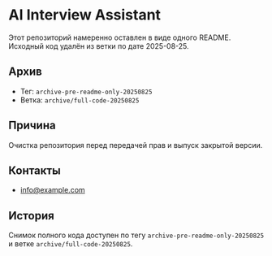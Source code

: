 # AI Interview Assistant

Этот репозиторий намеренно оставлен в виде одного README. Исходный код удалён из ветки по дате 2025-08-25.

## Архив
- Тег: `archive-pre-readme-only-20250825`
- Ветка: `archive/full-code-20250825`

## Причина
Очистка репозитория перед передачей прав и выпуск закрытой версии.

## Контакты
- info@example.com

## История
Снимок полного кода доступен по тегу `archive-pre-readme-only-20250825` и ветке `archive/full-code-20250825`.
